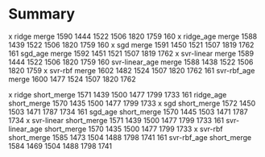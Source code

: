 # Summary

x   ridge            merge        1590 1444 1522 1506 1820 1759     160
x   ridge_age        merge        1588 1439 1522 1506 1820 1759     160
x   sgd              merge        1591 1450 1521 1507 1819 1762     161
    sgd_age          merge        1592 1451 1521 1507 1819 1762
x   svr-linear       merge        1589 1444 1522 1506 1820 1759     160
    svr-linear_age   merge        1588 1438 1522 1506 1820 1759
x   svr-rbf          merge        1602 1482 1524 1507 1820 1762     161
    svr-rbf_age      merge        1600 1477 1524 1507 1820 1762

x   ridge            short_merge  1571 1439 1500 1477 1799 1733     161
    ridge_age        short_merge  1570 1435 1500 1477 1799 1733
x   sgd              short_merge  1572 1450 1503 1471 1787 1734     161
    sgd_age          short_merge  1570 1445 1503 1471 1787 1734
x   svr-linear       short_merge  1571 1439 1500 1477 1799 1733     161
    svr-linear_age   short_merge  1570 1435 1500 1477 1799 1733
x   svr-rbf          short_merge  1585 1473 1504 1488 1798 1741     161
    svr-rbf_age      short_merge  1584 1469 1504 1488 1798 1741
